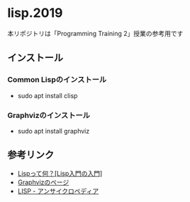 # lisp.2019

本リポジトリは「Programming Training 2」授業の参考用です

## インストール

### Common Lispのインストール
- sudo apt install clisp

### Graphvizのインストール
- sudo apt install graphviz

## 参考リンク
- [Lispって何？[Lisp入門の入門]](https://qiita.com/minekai374/items/f146009b403ed9395fe0)
- [Graphvizのページ](http://www.graphviz.org/)
- [LISP - アンサイクロペディア](https://ja.uncyclopedia.info/wiki/LISP)